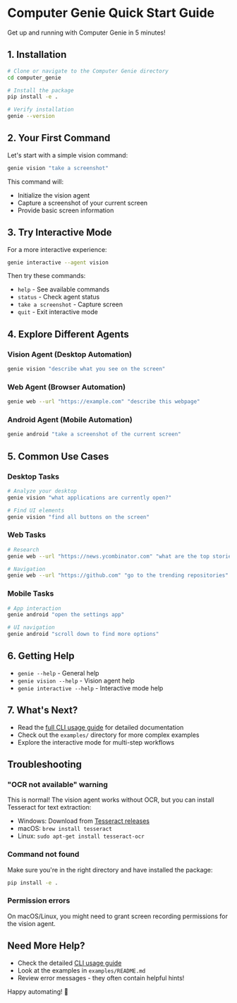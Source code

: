 # Computer Genie Quick Start Guide

Get up and running with Computer Genie in 5 minutes!

## 1. Installation

```bash
# Clone or navigate to the Computer Genie directory
cd computer_genie

# Install the package
pip install -e .

# Verify installation
genie --version
```

## 2. Your First Command

Let's start with a simple vision command:

```bash
genie vision "take a screenshot"
```

This command will:
- Initialize the vision agent
- Capture a screenshot of your current screen
- Provide basic screen information

## 3. Try Interactive Mode

For a more interactive experience:

```bash
genie interactive --agent vision
```

Then try these commands:
- `help` - See available commands
- `status` - Check agent status
- `take a screenshot` - Capture screen
- `quit` - Exit interactive mode

## 4. Explore Different Agents

### Vision Agent (Desktop Automation)
```bash
genie vision "describe what you see on the screen"
```

### Web Agent (Browser Automation)
```bash
genie web --url "https://example.com" "describe this webpage"
```

### Android Agent (Mobile Automation)
```bash
genie android "take a screenshot of the current screen"
```

## 5. Common Use Cases

### Desktop Tasks
```bash
# Analyze your desktop
genie vision "what applications are currently open?"

# Find UI elements
genie vision "find all buttons on the screen"
```

### Web Tasks
```bash
# Research
genie web --url "https://news.ycombinator.com" "what are the top stories?"

# Navigation
genie web --url "https://github.com" "go to the trending repositories"
```

### Mobile Tasks
```bash
# App interaction
genie android "open the settings app"

# UI navigation
genie android "scroll down to find more options"
```

## 6. Getting Help

- `genie --help` - General help
- `genie vision --help` - Vision agent help
- `genie interactive --help` - Interactive mode help

## 7. What's Next?

- Read the [full CLI usage guide](cli_usage.md) for detailed documentation
- Check out the `examples/` directory for more complex examples
- Explore the interactive mode for multi-step workflows

## Troubleshooting

### "OCR not available" warning
This is normal! The vision agent works without OCR, but you can install Tesseract for text extraction:
- Windows: Download from [Tesseract releases](https://github.com/UB-Mannheim/tesseract/wiki)
- macOS: `brew install tesseract`
- Linux: `sudo apt-get install tesseract-ocr`

### Command not found
Make sure you're in the right directory and have installed the package:
```bash
pip install -e .
```

### Permission errors
On macOS/Linux, you might need to grant screen recording permissions for the vision agent.

## Need More Help?

- Check the detailed [CLI usage guide](cli_usage.md)
- Look at the examples in `examples/README.md`
- Review error messages - they often contain helpful hints!

Happy automating! 🤖
